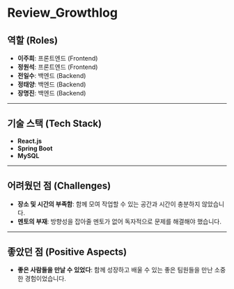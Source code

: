 # Review_Growthlog

## 역할 (Roles)

- **이주희**: 프론트엔드 (Frontend)  
- **정원석**: 프론트엔드 (Frontend)  
- **전일수**: 백엔드 (Backend)  
- **정태양**: 백엔드 (Backend)  
- **장명진**: 백엔드 (Backend)  

---

## 기술 스택 (Tech Stack)

- **React.js**  
- **Spring Boot**  
- **MySQL**  

---

## 어려웠던 점 (Challenges)

- **장소 및 시간의 부족함**: 함께 모여 작업할 수 있는 공간과 시간이 충분하지 않았습니다.  
- **멘토의 부재**: 방향성을 잡아줄 멘토가 없어 독자적으로 문제를 해결해야 했습니다.  

---

## 좋았던 점 (Positive Aspects)

- **좋은 사람들을 만날 수 있었다**: 함께 성장하고 배울 수 있는 좋은 팀원들을 만난 소중한 경험이었습니다.  

